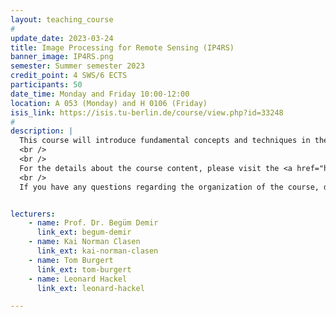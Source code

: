 ```yaml
---
layout: teaching_course
#
update_date: 2023-03-24
title: Image Processing for Remote Sensing (IP4RS)
banner_image: IP4RS.png
semester: Summer semester 2023
credit_point: 4 SWS/6 ECTS
participants: 50
date_time: Monday and Friday 10:00-12:00
location: A 053 (Monday) and H 0106 (Friday)
isis_link: https://isis.tu-berlin.de/course/view.php?id=33248
#
description: |
  This course will introduce fundamental concepts and techniques in the content of remote sensing and image processing for Earth observation from space. The course starts by introducing core concepts in remote sensing (describing the processes by which images are captured by sensors mounted on satellite and airborne platforms and key characteristics of the acquired images). Then, fundamental methodologies for processing, analyzing, and visualizing remotely sensed imagery are introduced. Topics include representation of high-dimensional remote sensing images, time and frequency domain representations, filtering and enhancement. Practical applications will be provided throughout the course.
  <br />
  <br />
  For the details about the course content, please visit the <a href="https://moseskonto.tu-berlin.de/moses/modultransfersystem/bolognamodule/beschreibung/anzeigen.html?nummer=40937&version=3&sprache=2" target="_blank">Moses</a> page. <br />
  <br />
  If you have any questions regarding the organization of the course, do not hesitate to contact us at: <a href="mailto:sekr@rsim.tu-berlin.de">sekr@rsim.tu-berlin.de</a>.


lecturers:
    - name: Prof. Dr. Begüm Demir
      link_ext: begum-demir
    - name: Kai Norman Clasen
      link_ext: kai-norman-clasen
    - name: Tom Burgert
      link_ext: tom-burgert
    - name: Leonard Hackel
      link_ext: leonard-hackel

---
```

